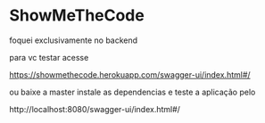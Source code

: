 # ShowMeTheCode

foquei exclusivamente no backend

para vc testar acesse

https://showmethecode.herokuapp.com/swagger-ui/index.html#/

ou baixe a master
instale as dependencias e teste a aplicação pelo

http://localhost:8080/swagger-ui/index.html#/
